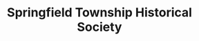 ---
layout: repo
title: "Springfield Township  Historical Society"
id: 15291
permalink: repos/15291/
---